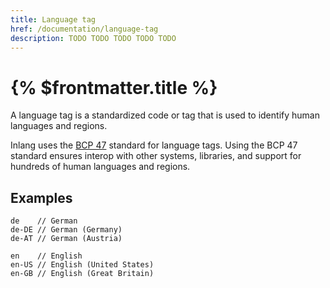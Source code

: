 ```yaml
---
title: Language tag
href: /documentation/language-tag
description: TODO TODO TODO TODO TODO
---
```


# {% $frontmatter.title %}

A language tag is a standardized code or tag that is used to identify human languages and regions. 

Inlang uses the [BCP 47](https://en.wikipedia.org/wiki/IETF_language_tag) standard for language tags. Using the BCP 47 standard ensures interop with other systems, libraries, and support for hundreds of human languages and regions.

## Examples

```
de    // German
de-DE // German (Germany)
de-AT // German (Austria)

en    // English
en-US // English (United States)
en-GB // English (Great Britain)
```

